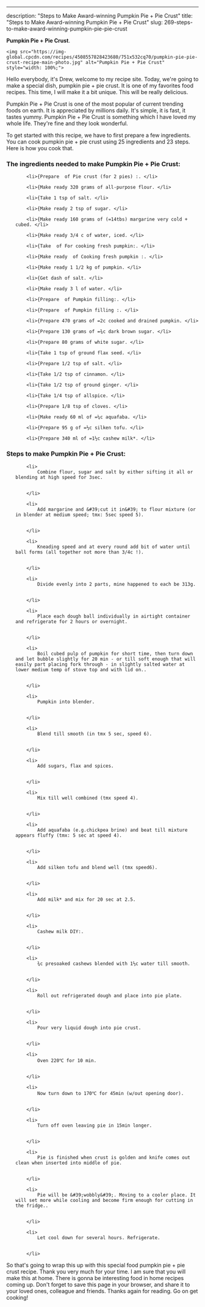 ---
description: "Steps to Make Award-winning Pumpkin Pie + Pie Crust"
title: "Steps to Make Award-winning Pumpkin Pie + Pie Crust"
slug: 269-steps-to-make-award-winning-pumpkin-pie-pie-crust

<p>
	<strong>Pumpkin Pie + Pie Crust</strong>. 
	
</p>
<p>
	
	<img src="https://img-global.cpcdn.com/recipes/4508557828423680/751x532cq70/pumpkin-pie-pie-crust-recipe-main-photo.jpg" alt="Pumpkin Pie + Pie Crust" style="width: 100%;">
	
	
</p>
<p>
	Hello everybody, it's Drew, welcome to my recipe site. Today, we're going to make a special dish, pumpkin pie + pie crust. It is one of my favorites food recipes. This time, I will make it a bit unique. This will be really delicious.
</p>
	
<p>
	
</p>
<p>
	Pumpkin Pie + Pie Crust is one of the most popular of current trending foods on earth. It is appreciated by millions daily. It's simple, it is fast, it tastes yummy. Pumpkin Pie + Pie Crust is something which I have loved my whole life. They're fine and they look wonderful.
</p>

<p>
To get started with this recipe, we have to first prepare a few ingredients. You can cook pumpkin pie + pie crust using 25 ingredients and 23 steps. Here is how you cook that.
</p>

<h3>The ingredients needed to make Pumpkin Pie + Pie Crust:</h3>

<ol>
	
		<li>{Prepare  of Pie crust (for 2 pies) :. </li>
	
		<li>{Make ready 320 grams of all-purpose flour. </li>
	
		<li>{Take 1 tsp of salt. </li>
	
		<li>{Make ready 2 tsp of sugar. </li>
	
		<li>{Make ready 160 grams of (=14tbs) margarine very cold + cubed. </li>
	
		<li>{Make ready 3/4 c of water, iced. </li>
	
		<li>{Take  of For cooking fresh pumpkin:. </li>
	
		<li>{Make ready  of Cooking fresh pumpkin :. </li>
	
		<li>{Make ready 1 1/2 kg of pumpkin. </li>
	
		<li>{Get dash of salt. </li>
	
		<li>{Make ready 3 l of water. </li>
	
		<li>{Prepare  of Pumpkin filling:. </li>
	
		<li>{Prepare  of Pumpkin filling :. </li>
	
		<li>{Prepare 470 grams of =2c cooked and drained pumpkin. </li>
	
		<li>{Prepare 130 grams of =¾c dark brown sugar. </li>
	
		<li>{Prepare 80 grams of white sugar. </li>
	
		<li>{Take 1 tsp of ground flax seed. </li>
	
		<li>{Prepare 1/2 tsp of salt. </li>
	
		<li>{Take 1/2 tsp of cinnamon. </li>
	
		<li>{Take 1/2 tsp of ground ginger. </li>
	
		<li>{Take 1/4 tsp of allspice. </li>
	
		<li>{Prepare 1/8 tsp of cloves. </li>
	
		<li>{Make ready 60 ml of =¼c aquafaba. </li>
	
		<li>{Prepare 95 g of =⅓c silken tofu. </li>
	
		<li>{Prepare 340 ml of =1½c cashew milk*. </li>
	
</ol>
<p>
	
</p>

<h3>Steps to make Pumpkin Pie + Pie Crust:</h3>

<ol>
	
		<li>
			Combine flour, sugar and salt by either sifting it all or blending at high speed for 3sec.
			
			
		</li>
	
		<li>
			Add margarine and &#39;cut it in&#39; to flour mixture (or in blender at medium speed; tmx: 5sec speed 5).
			
			
		</li>
	
		<li>
			Kneading speed and at every round add bit of water until ball forms (all together not more than 3/4c !).
			
			
		</li>
	
		<li>
			Divide evenly into 2 parts, mine happened to each be 313g.
			
			
		</li>
	
		<li>
			Place each dough ball individually in airtight container and refrigerate for 2 hours or overnight.
			
			
		</li>
	
		<li>
			Boil cubed pulp of pumpkin for short time, then turn down and let bubble slightly for 20 min - or till soft enough that will easily part placing fork through - in slightly salted water at lower medium temp of stove top and with lid on..
			
			
		</li>
	
		<li>
			Pumpkin into blender.
			
			
		</li>
	
		<li>
			Blend till smooth (in tmx 5 sec, speed 6).
			
			
		</li>
	
		<li>
			Add sugars, flax and spices.
			
			
		</li>
	
		<li>
			Mix till well combined (tmx speed 4).
			
			
		</li>
	
		<li>
			Add aquafaba (e.g.chickpea brine) and beat till mixture appears fluffy (tmx: 5 sec at speed 4).
			
			
		</li>
	
		<li>
			Add silken tofu and blend well (tmx speed6).
			
			
		</li>
	
		<li>
			Add milk* and mix for 20 sec at 2.5.
			
			
		</li>
	
		<li>
			Cashew milk DIY:.
			
			
		</li>
	
		<li>
			¾c presoaked cashews blended with 1⅓c water till smooth.
			
			
		</li>
	
		<li>
			Roll out refrigerated dough and place into pie plate.
			
			
		</li>
	
		<li>
			Pour very liquid dough into pie crust.
			
			
		</li>
	
		<li>
			Oven 220℃ for 10 min.
			
			
		</li>
	
		<li>
			Now turn down to 170℃ for 45min (w/out opening door).
			
			
		</li>
	
		<li>
			Turn off oven leaving pie in 15min longer.
			
			
		</li>
	
		<li>
			Pie is finished when crust is golden and knife comes out clean when inserted into middle of pie.
			
			
		</li>
	
		<li>
			Pie will be &#39;wobbly&#39;. Moving to a cooler place. It will set more while cooling and become firm enough for cutting in the fridge..
			
			
		</li>
	
		<li>
			Let cool down for several hours. Refrigerate.
			
			
		</li>
	
</ol>

<p>
	
</p>

<p>
	So that's going to wrap this up with this special food pumpkin pie + pie crust recipe. Thank you very much for your time. I am sure that you will make this at home. There is gonna be interesting food in home recipes coming up. Don't forget to save this page in your browser, and share it to your loved ones, colleague and friends. Thanks again for reading. Go on get cooking!
</p>
